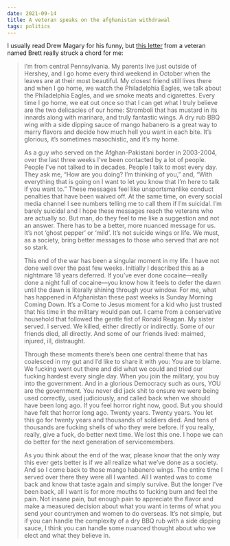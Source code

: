 ```yaml
---
date: 2021-09-14
title: A veteran speaks on the afghanistan withdrawal
tags: politics
---
```


I usually read Drew Magary for his funny, but [this letter](https://defector.com/i-hope-i-get-old-before-i-die/) from a veteran named Brett really struck a chord for me:

> I’m from central Pennsylvania. My parents live just outside of Hershey, and I go home every third weekend in October when the leaves are at their most beautiful. My closest friend still lives there and when I go home, we watch the Philadelphia Eagles, we talk about the Philadelphia Eagles, and we smoke meats and cigarettes. Every time I go home, we eat out once so that I can get what I truly believe are the two delicacies of our home: Stromboli that has mustard in its innards along with marinara, and truly fantastic wings. A dry rub BBQ wing with a side dipping sauce of mango habanero is a great way to marry flavors and decide how much hell you want in each bite. It’s glorious, it’s sometimes masochistic, and it’s my home.
> 
> As a guy who served on the Afghan-Pakistani border in 2003-2004, over the last three weeks I’ve been contacted by a lot of people. People I’ve not talked to in decades. People I talk to most every day. They ask me, “How are you doing? I’m thinking of you,” and, “With everything that is going on I want to let you know that I’m here to talk if you want to.” These messages feel like unsportsmanlike conduct penalties that have been waived off. At the same time, on every social media channel I see numbers telling me to call them if I’m suicidal. I’m barely suicidal and I hope these messages reach the veterans who are actually so. But man, do they feel to me like a suggestion and not an answer. There has to be a better, more nuanced message for us. It’s not ‘ghost pepper’ or ‘mild’. It’s not suicide wings or life. We must, as a society, bring better messages to those who served that are not so stark.
> 
> This end of the war has been a singular moment in my life. I have not done well over the past few weeks. Initially I described this as a nightmare 18 years deferred. If you’ve ever done cocaine—really done a night full of cocaine—you know how it feels to defer the dawn until the dawn is literally shining through your window. For me, what has happened in Afghanistan these past weeks is Sunday Morning Coming Down. It’s a Come to Jesus moment for a kid who just trusted that his time in the military would pan out. I came from a conservative household that followed the gentle fist of Ronald Reagan. My sister served. I served. We killed, either directly or indirectly. Some of our friends died, all directly. And some of our friends lived: maimed, injured, ill, distraught.
> 
> Through these moments there’s been one central theme that has coalesced in my gut and I’d like to share it with you: You are to blame. We fucking went out there and did what we could and tried our fucking hardest every single day. When you join the military, you buy into the government. And in a glorious Democracy such as ours, YOU are the government. You never did jack shit to ensure we were being used correctly, used judiciously, and called back when we should have been long ago. If you feel horror right now, good. But you should have felt that horror long ago. Twenty years. Twenty years. You let this go for twenty years and thousands of soldiers died. And tens of thousands are fucking shells of who they were before. If you really, really, give a fuck, do better next time. We lost this one. I hope we can do better for the next generation of servicemembers.
> 
> As you think about the end of the war, please know that the only way this ever gets better is if we all realize what we’ve done as a society. And so I come back to those mango habanero wings. The entire time I served over there they were all I wanted. All I wanted was to come back and know that taste again and simply survive. But the longer I’ve been back, all I want is for more mouths to fucking burn and feel the pain. Not insane pain, but enough pain to appreciate the flavor and make a measured decision about what you want in terms of what you send your countrymen and women to do overseas. It’s not simple, but if you can handle the complexity of a dry BBQ rub with a side dipping sauce, I think you can handle some nuanced thought about who we elect and what they believe in.